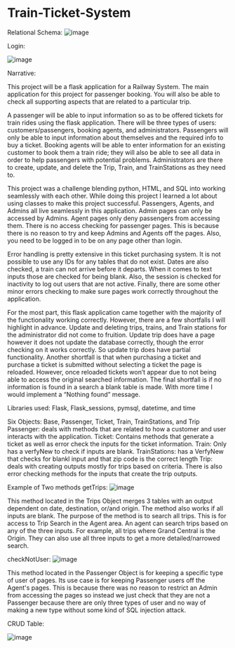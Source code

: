 # Train-Ticket-System

Relational Schema:
![image](https://user-images.githubusercontent.com/27834881/80921995-118f7f00-8d48-11ea-8443-f7b8dada1bbd.png)

Login:

![image](https://user-images.githubusercontent.com/27834881/80921759-43074b00-8d46-11ea-8635-528fa45ca8e6.png)

Narrative:

  This project will be a flask application for a Railway System. The main application for this project for passenger booking. You will also be able to check all supporting aspects that are related to a particular trip. 
  
  A passenger will be able to input information so as to be offered tickets for train rides using the flask application. There will be three types of users: customers/passengers, booking agents, and administrators. Passengers will only be able to input information about themselves and the required info to buy a ticket. Booking agents will be able to enter information for an existing customer to book them a train ride; they will also be able to see all data in order to help passengers with potential problems. Administrators are there to create, update, and delete the Trip, Train, and TrainStations as they need to.

  This project was a challenge blending python, HTML, and SQL into working seamlessly with each other. While doing this project I learned a lot about using classes to make this project successful. Passengers, Agents, and Admins all live seamlessly in this application. Admin pages can only be accessed by Admins. Agent pages only deny passengers from accessing them. There is no access checking for passenger pages. This is because there is no reason to try and keep Admins and Agents off the pages. Also, you need to be logged in to be on any page other than login.
  
   Error handling is pretty extensive in this ticket purchasing system. It is not possible to use any IDs for any tables that do not exist. Dates are also checked, a train can not arrive before it departs. When it comes to text inputs those are checked for being blank. Also, the session is checked for inactivity to log out users that are not active. Finally, there are some other minor errors checking to make sure pages work correctly throughout the application.
  
  For the most part, this flask application came together with the majority of the functionality working correctly. However, there are a few shortfalls I will highlight in advance. Update and deleting trips, trains, and Train stations for the administrator did not come to fruition. Update trip does have a page however it does not update the database correctly, though the error checking on it works correctly. So update trip does have partial functionality. Another shortfall is that when purchasing a ticket and purchase a ticket is submitted without selecting a ticket the page is reloaded. However, once reloaded tickets won’t appear due to not being able to access the original searched information. The final shortfall is if no information is found in a search a blank table is made. With more time I would implement a “Nothing found” message. 

Libraries used: Flask, Flask_sessions, pymsql, datetime, and time

Six Objects: Base, Passenger, Ticket, Train, TrainStations, and Trip
Passenger: deals with methods that are related to how a customer and user interacts with the application.
Ticket: Contains methods that generate a ticket as well as error check the inputs for the ticket information.
Train: Only has a verfyNew to check if inputs are blank.
TrainStations: has a VerfyNew that checks for blankl input and that zip code is the correct length
Trip: deals with creating outputs mostly for trips based on criteria. There is also error checking methods for the inputs that create the trip outputs.

Example of Two methods
getTrips:
![image](https://user-images.githubusercontent.com/27834881/80923283-bb730980-8d50-11ea-9868-9dbdbe63b97e.png)

This method located in the Trips Object merges 3 tables with an output dependent on date, destination, or/and origin. The method also works if all inputs are blank. The purpose of the method is to search all trips. This is for access to Trip Search in the Agent area. An agent can search trips based on any of the three inputs. For example, all trips where Grand Central is the Origin. They can also use all three inputs to get a more detailed/narrowed search.

checkNotUser:
![image](https://user-images.githubusercontent.com/27834881/80923240-6d5e0600-8d50-11ea-97f2-364348d73592.png)

This method located in the Passenger Object is for keeping a specific type of user of pages. Its use case is for keeping Passenger users off the Agent's pages. This is because there was no reason to restrict an Admin from accessing the pages so instead we just check that they are not a Passenger because there are only three types of user and no way of making a new type without some kind of SQL injection attack.


CRUD Table:

![image](https://user-images.githubusercontent.com/27834881/80921812-a4c7b500-8d46-11ea-9613-e697659374da.png)
